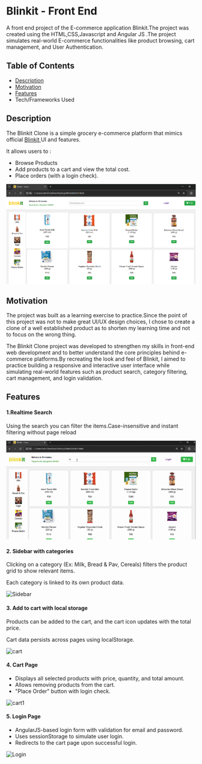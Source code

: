 <h1>Blinkit - Front End</h1>

<p> A front end project of the E-commerce application Blinkit.The project was created using the HTML,CSS,Javascript and Angular JS .The project simulates real-world E-commerce functionalities like product browsing, cart management, and User Authentication.</p>


<h2>Table of Contents</h2>

<ul>
  <li><a href="https://github.com/RathikPoojary2/Blinkit/blob/main/README.md#description">Description</a></li>
    <li><a href="https://github.com/RathikPoojary2/Blinkit/blob/main/README.md#motivation">Motivation </a></li>
  <li><a href="https://github.com/RathikPoojary2/Blinkit/blob/main/README.md#-features">Features</a></li>
  <li><a>Tech/Frameworks Used</a></li>
</ul>

<h2>Description</h2>

<p>The Blinkit Clone is a simple grocery e-commerce platform that mimics official <a href="https://blinkit.com/cn/milk/cid/14/922?utm_source=google&utm_medium=cpc&utm_campaign=21439030315&utm_content=169426454132&utm_term=blinkit&gad_source=1&gad_campaignid=21439030315&gbraid=0AAAAADfkql5eHadZMsPwKXNZ1WUIzw4lc&gclid=Cj0KCQjwhO3DBhDkARIsANxrhTpaH3Q7iczyEQZJDkYY5lqKohPLDOvGKu2HIhcd-Bd-f0rbDuZMYCkaAhs9EALw_wcB" >Blinkit </a> UI and features.</p>
<p>It allows users to :<br>
<ul>
  <li>Browse Products</li>
  <li>Add products to a cart and view the total cost.</li>
  <li>Place orders (with a login check).</li>
</ul>
</p>

![Main screen of the web application.](images/ss.png)

<h2>Motivation</h2>
<p>The project was built as a learning exercise to practice.Since the point of this project was not to make great UI/UX design choices, I chose to create a clone of a well established product as to shorten my learning time and not to focus on the wrong thing.</p>

<p>The Blinkit Clone project was developed to strengthen my skills in front-end web development and to better understand the core principles behind e-commerce platforms.By recreating the look and feel of Blinkit, I aimed to practice building a responsive and interactive user interface while simulating real-world features such as product search, category filtering, cart management, and login validation.</p>

<h2> Features</h2>
<h4> 1.Realtime Search</h4>
<p> Using the search you can filter the items.Case-insensitive and instant filtering without page reload</p>


![Search](images/search1.gif)


<h4>2. Sidebar with categories</h4>
<p>Clicking on a category (Ex: Milk, Bread & Pav, Cereals) filters the product grid to show relevant items.

Each category is linked to its own product data.</p>

![Sidebar](images/sidebar.gif)

<h4>3. Add to cart with local storage</h4>
<p>Products can be added to the cart, and the cart icon updates with the total price.</p>
<p>Cart data persists across pages using localStorage.</p>

![cart](images/cart.gif)

<h4>4. Cart Page</h4>
<ul>
  <li>Displays all selected products with price, quantity, and total amount.</li>
  <li>Allows removing products from the cart.</li>
  <li>"Place Order" button with login check.</li>
</ul>

![cart1](images/cart1.gif)

<h4>5. Login Page</h4>
<ul>
  <li>AngularJS-based login form with validation for email and password.</li>
  <li>Uses sessionStorage to simulate user login.</li>
  <li>Redirects to the cart page upon successful login.</li>
</ul>

![Login](images/login.gif)
